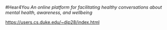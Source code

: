 #Hear4You
*An online platform for facilitating healthy conversations about mental health, awareness, and wellbeing*

https://users.cs.duke.edu/~djp28/index.html
